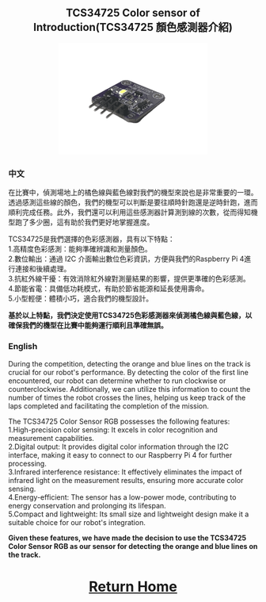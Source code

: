 ## <div align="center">TCS34725 Color sensor of Introduction(TCS34725 顏色感測器介紹)</div> 

<div align="center"><img src="./TCS34725_RGB.png" alt="D100 Lidar" width="300"></div> 

### 中文
在比賽中，偵測場地上的橘色線與藍色線對我們的機型來說也是非常重要的一環。透過感測這些線的顏色，我們的機型可以判斷是要往順時針跑還是逆時針跑，進而順利完成任務。此外，我們還可以利用這些感測器計算測到線的次數，從而得知機型跑了多少圈，這有助於我們更好地掌握進度。  

TCS34725是我們選擇的色彩感測器，具有以下特點：  
1.高精度色彩感測：能夠準確辨識和測量顏色。  
2.數位輸出：通過 I2C 介面輸出數位色彩資訊，方便與我們的Raspberry Pi 4進行連接和後續處理。  
3.抗紅外線干擾：有效消除紅外線對測量結果的影響，提供更準確的色彩感測。  
4.節能省電：具備低功耗模式，有助於節省能源和延長使用壽命。  
5.小型輕便：體積小巧，適合我們的機型設計。  

__基於以上特點，我們決定使用TCS34725色彩感測器來偵測橘色線與藍色線，以確保我們的機型在比賽中能夠運行順利且準確無誤。__

### English
During the competition, detecting the orange and blue lines on the track is crucial for our robot's performance. By detecting the color of the first line encountered, our robot can determine whether to run clockwise or counterclockwise. Additionally, we can utilize this information to count the number of times the robot crosses the lines, helping us keep track of the laps completed and facilitating the completion of the mission.

The TCS34725 Color Sensor RGB possesses the following features:  
1.High-precision color sensing: It excels in color recognition and measurement capabilities.  
2.Digital output: It provides digital color information through the I2C interface, making it easy to connect to our Raspberry Pi 4 for further processing.  
3.Infrared interference resistance: It effectively eliminates the impact of infrared light on the measurement results, ensuring more accurate color sensing.  
4.Energy-efficient: The sensor has a low-power mode, contributing to energy conservation and prolonging its lifespan.  
5.Compact and lightweight: Its small size and lightweight design make it a suitable choice for our robot's integration.  

__Given these features, we have made the decision to use the TCS34725 Color Sensor RGB as our sensor for detecting the orange and blue lines on the track.__
# <div align="center">[Return Home](../../)</div>  

